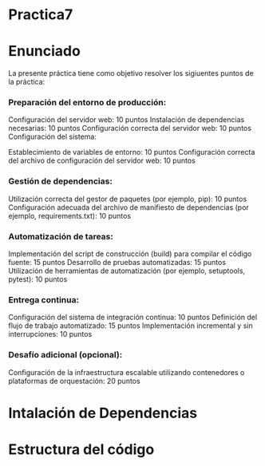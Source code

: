 # Practica7

# Enunciado

La presente práctica tiene como objetivo resolver los sigiuentes puntos de la práctica:

### Preparación del entorno de producción:

Configuración del servidor web: 10 puntos
Instalación de dependencias necesarias: 10 puntos
Configuración correcta del servidor web: 10 puntos
Configuración del sistema:

Establecimiento de variables de entorno: 10 puntos
Configuración correcta del archivo de configuración del servidor web: 10 puntos


### Gestión de dependencias:

Utilización correcta del gestor de paquetes (por ejemplo, pip): 10 puntos
Configuración adecuada del archivo de manifiesto de dependencias (por ejemplo, requirements.txt): 10 puntos

### Automatización de tareas:

Implementación del script de construcción (build) para compilar el código fuente: 15 puntos
Desarrollo de pruebas automatizadas: 15 puntos
Utilización de herramientas de automatización (por ejemplo, setuptools, pytest): 10 puntos

### Entrega continua:

Configuración del sistema de integración continua: 10 puntos
Definición del flujo de trabajo automatizado: 15 puntos
Implementación incremental y sin interrupciones: 10 puntos

### Desafío adicional (opcional):

Configuración de la infraestructura escalable utilizando contenedores o plataformas de orquestación: 20 puntos

# Intalación de Dependencias

# Estructura del código